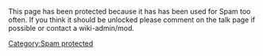 This page has been protected because it has has been used for Spam too
often. If you think it should be unlocked please comment on the talk
page if possible or contact a wiki-admin/mod.

[Category:Spam protected](Category:Spam_protected "wikilink")